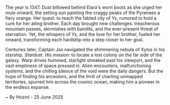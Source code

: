 
The year is 1347.  Dust billowed behind Elara's worn boots as she urged her mule onward, the setting sun painting the craggy peaks of the Pyrenees a fiery orange.  Her quest: to reach the fabled city of Ys, rumored to hold a cure for her ailing brother.  Each day brought new challenges: treacherous mountain passes, skirmishes with bandits, and the ever-present threat of starvation. Yet, the whispers of Ys, and the love for her brother, fueled her onward, transforming each hardship into a step closer to her goal.

Centuries later, Captain Jax navigated the shimmering nebula of Xylos in his starship, *Stardust*. His mission: to locate a lost colony on the far side of the galaxy.  Warp drives hummed, starlight streaked past his viewport, and the vast emptiness of space pressed in.  Alien encounters, malfunctioning systems, and the chilling silence of the void were the daily dangers. But the hope of finding his ancestors, and the thrill of charting unmapped territories, spurred him across the cosmic ocean, making him a pioneer in the endless expanse.

~ By Hozmi - 25 June 2025
